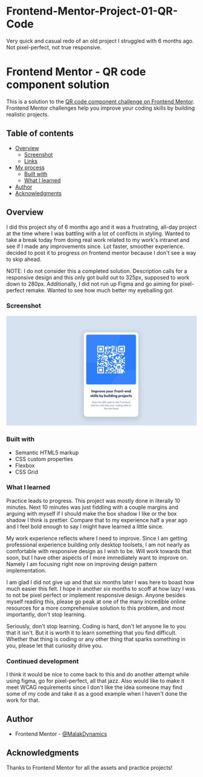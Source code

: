 # Frontend-Mentor-Project-01-QR-Code
Very quick and casual redo of an old project I struggled with 6 months ago. Not pixel-perfect, not true responsive.

# Frontend Mentor - QR code component solution

This is a solution to the [QR code component challenge on Frontend Mentor](https://www.frontendmentor.io/challenges/qr-code-component-iux_sIO_H). Frontend Mentor challenges help you improve your coding skills by building realistic projects. 

## Table of contents

- [Overview](#overview)
  - [Screenshot](#screenshot)
  - [Links](#links)
- [My process](#my-process)
  - [Built with](#built-with)
  - [What I learned](#what-i-learned)
- [Author](#author)
- [Acknowledgments](#acknowledgments)

## Overview

I did this project shy of 6 months ago and it was a frustrating, all-day project at the time where I was battling with a lot of conflicts in styling. 
Wanted to take a break today from doing real work related to my work's intranet and see if I made any improvements since. 
Lot faster, smoother experience. decided to post it to progress on frontend mentor because I don't see a way to skip ahead.

NOTE: I do not consider this a completed solution. Description calls for a responsive design and this only got build out to 325px, supposed to work down to 280px.
Additionally, I did not run up Figma and go aiming for pixel-perfect remake. Wanted to see how much better my eyeballing got.

### Screenshot
![](./qrcode_desktop.png)

### Built with

- Semantic HTML5 markup
- CSS custom properties
- Flexbox
- CSS Grid

### What I learned

Practice leads to progress. This project was mostly done in literally 10 minutes. Next 10 minutes was just fiddling with a couple margins and arguing with myself if I should make the box shadow I like or the box shadow I think is prettier.
Compare that to my experience half a year ago and I feel bold enough to say I might have learned a little since. 

My work experience reflects where I need to improve. Since I am getting professional experience building only desktop toolsets, I am not nearly as comfortable with responsive design as I wish to be. 
Will work towards that soon, but I have other aspects of I more immediately want to improve on. Namely I am focusing right now on improving design pattern implementation.

I am glad I did not give up and that six months later I was here to boast how much easier this felt. I hope in another six months to scoff at how lazy I was to not be pixel perfect or implement responsive design.
Anyone besides myself reading this, please go peak at one of the many incredible online resources for a more comprehensive solution to this problem, and most importantly, don't stop learning. 

Seriously, don't stop learning. 
Coding is hard, don't let anyone lie to you that it isn't. But it is worth it to learn something that you find difficult. Whether that thing is coding or any other thing that sparks something in you, please let that curiosity drive you.

### Continued development

I think it would be nice to come back to this and do another attempt while using figma, go for pixel-perfect, all that jazz. 
Also would like to make it meet WCAG requirements since I don't like the idea someone may find some of my code and take it as a good example when I haven't done the work for that.

## Author

- Frontend Mentor - [@MalakDynamics](https://www.frontendmentor.io/profile/MalakDynamics)

## Acknowledgments

Thanks to Frontend Mentor for all the assets and practice projects!
